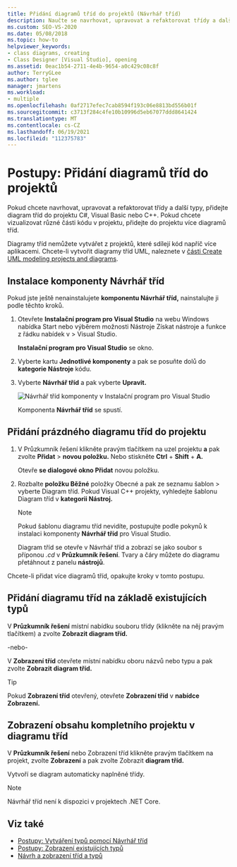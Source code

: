 ```yaml
---
title: Přidání diagramů tříd do projektů (Návrhář tříd)
description: Naučte se navrhovat, upravovat a refaktorovat třídy a další typy, přidávat diagram tříd do projektu C#, Visual Basic nebo C++.
ms.custom: SEO-VS-2020
ms.date: 05/08/2018
ms.topic: how-to
helpviewer_keywords:
- class diagrams, creating
- Class Designer [Visual Studio], opening
ms.assetid: 0eac1b54-2711-4e4b-9654-a0c429c08c8f
author: TerryGLee
ms.author: tglee
manager: jmartens
ms.workload:
- multiple
ms.openlocfilehash: 0af2717efec7cab8594f193c06e8813bd556b01f
ms.sourcegitcommit: c3713f284c4fe10b10996d5eb67077ddd8641424
ms.translationtype: MT
ms.contentlocale: cs-CZ
ms.lasthandoff: 06/19/2021
ms.locfileid: "112375783"
---
```

# <a name="how-to-add-class-diagrams-to-projects"></a>Postupy: Přidání diagramů tříd do projektů

Pokud chcete navrhovat, upravovat a refaktorovat třídy a další typy, přidejte diagram tříd do projektu C#, Visual Basic nebo C++. Pokud chcete vizualizovat různé části kódu v projektu, přidejte do projektu více diagramů tříd.

Diagramy tříd nemůžete vytvářet z projektů, které sdílejí kód napříč více aplikacemi. Chcete-li vytvořit diagramy tříd UML, naleznete v [části Create UML modeling projects and diagrams](https://devblogs.microsoft.com/devops/uml-designers-have-been-removed-layer-designer-now-supports-live-architectural-analysis/).

## <a name="install-the-class-designer-component"></a>Instalace komponenty Návrhář tříd

Pokud jste ještě nenainstalujete **komponentu Návrhář tříd,** nainstalujte ji podle těchto kroků.

1. Otevřete **Instalační program pro Visual Studio** na webu Windows nabídka Start nebo výběrem možnosti Nástroje Získat nástroje a funkce z řádku nabídek v  >   Visual Studio.

   **Instalační program pro Visual Studio** se okno.

1. Vyberte kartu **Jednotlivé komponenty** a pak se posuňte dolů do **kategorie Nástroje** kódu.

1. Vyberte **Návrhář tříd** a pak vyberte **Upravit.**

   ![Návrhář tříd komponenty v Instalační program pro Visual Studio](media/class-designer-component.png)

   Komponenta **Návrhář tříd** se spustí.

## <a name="add-a-blank-class-diagram-to-a-project"></a>Přidání prázdného diagramu tříd do projektu

1. V Průzkumník řešení klikněte pravým tlačítkem na uzel projektu **a** pak zvolte **Přidat**  >  **novou položku.** Nebo stiskněte **Ctrl** + **Shift** + **A.**

   Otevře **se dialogové okno Přidat** novou položku.

2. Rozbalte **položku Běžné** položky Obecné a pak ze seznamu šablon  >  vyberte Diagram tříd.  Pokud Visual C++ projekty, vyhledejte  šablonu Diagram tříd v **kategorii Nástroj.**

   > [!NOTE]
   > Pokud šablonu diagramu  tříd nevidíte, [](#install-the-class-designer-component) postupujte podle pokynů k instalaci komponenty **Návrhář tříd** pro Visual Studio.

   Diagram tříd se otevře v Návrhář tříd a zobrazí se jako soubor s příponou *.cd* v **Průzkumník řešení**. Tvary a čáry můžete do diagramu přetáhnout z panelu **nástrojů**.

Chcete-li přidat více diagramů tříd, opakujte kroky v tomto postupu.

## <a name="add-a-class-diagram-based-on-existing-types"></a>Přidání diagramu tříd na základě existujících typů

V **Průzkumník řešení** místní nabídku souboru třídy (klikněte na něj pravým tlačítkem) a zvolte **Zobrazit diagram tříd.**

-nebo-

V **Zobrazení tříd** otevřete místní nabídku oboru názvů nebo typu a pak zvolte **Zobrazit diagram tříd.**

> [!TIP]
> Pokud **Zobrazení tříd** otevřený, otevřete **Zobrazení tříd** v **nabídce Zobrazení.**

## <a name="to-display-the-contents-of-a-complete-project-in-a-class-diagram"></a>Zobrazení obsahu kompletního projektu v diagramu tříd

V **Průzkumník řešení** nebo Zobrazení tříd klikněte pravým tlačítkem na projekt, zvolte **Zobrazení** a pak zvolte Zobrazit **diagram tříd.**

Vytvoří se diagram automaticky naplněné třídy.

> [!NOTE]
> Návrhář tříd není k dispozici v projektech .NET Core.

## <a name="see-also"></a>Viz také

- [Postupy: Vytváření typů pomocí Návrhář tříd](how-to-create-types.md)
- [Postupy: Zobrazení existujících typů](how-to-view-existing-types.md)
- [Návrh a zobrazení tříd a typů](designing-and-viewing-classes-and-types.md)
